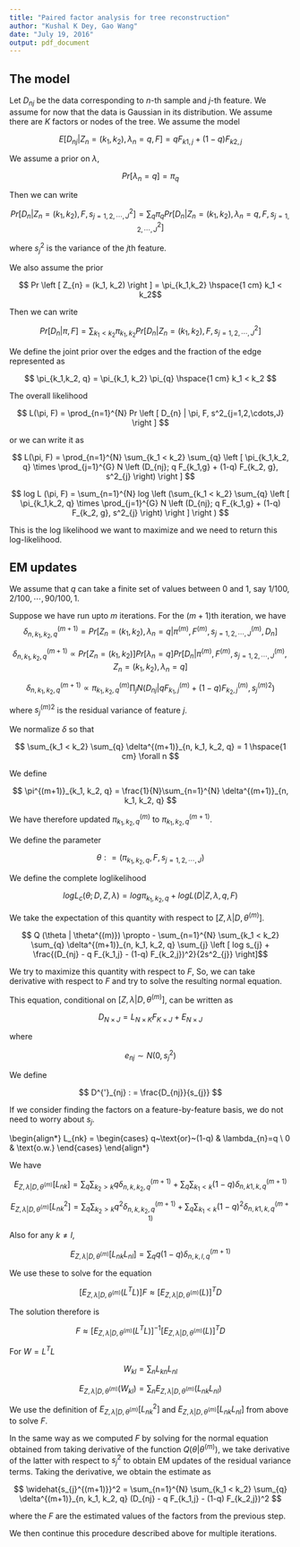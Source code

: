 ```yaml
---
title: "Paired factor analysis for tree reconstruction"
author: "Kushal K Dey, Gao Wang"
date: "July 19, 2016"
output: pdf_document
---
```


## The model

Let $D_{nj}$ be the data corresponding to $n$-th sample and $j$-th feature. 
We assume for now that the data is Gaussian in its distribution. 
We assume there are $K$ factors or nodes of the tree. We assume the model 

$$ E \left [ D_{nj} | Z_{n} = (k_1, k_2), \lambda_{n}=q, F \right] = q F_{k1,j} + (1-q) F_{k2,j} $$

We assume a prior on $\lambda$,

$$ Pr \left [ \lambda_{n} = q \right ] = \pi_{q}  $$

Then we can write 

$$ Pr \left [ D_{n} | Z_{n}=(k_1,k_2), F, s^2_{j=1,2,\cdots,J} \right ] = \sum_{q} \pi_{q} Pr \left [D_{n} | Z_{n}=(k_1,k_2), \lambda_{n}=q, F, s^2_{j=1,2,\cdots,J} \right ] $$

where $s^2_{j}$ is the variance of the $j$th feature.

We also assume the prior 

$$ Pr \left [ Z_{n} = (k_1, k_2) \right ] = \pi_{k_1,k_2} \hspace{1 cm} k_1 < k_2$$

Then we can write 

$$ Pr \left [ D_{n} | \pi, F \right ] = \sum_{k_1 < k_2} \pi_{k_1, k_2} Pr \left [ D_{n} | Z_{n}=(k_1,k_2), F, s^2_{j=1,2,\cdots,J} \right ] $$

We define the joint prior over the edges and the fraction of the edge represented as 

$$ \pi_{k_1,k_2, q} = \pi_{k_1, k_2} \pi_{q} \hspace{1 cm} k_1 < k_2 $$

The overall likelihood 

$$ L(\pi, F) = \prod_{n=1}^{N} Pr \left [ D_{n} | \pi, F, s^2_{j=1,2,\cdots,J} \right ] $$

or we can write it as 

$$ L(\pi, F) = \prod_{n=1}^{N} \sum_{k_1 < k_2} \sum_{q} \left [ \pi_{k_1,k_2, q} \times \prod_{j=1}^{G} N \left (D_{nj}; q F_{k_1,g} + (1-q) F_{k_2, g}, s^2_{j} \right) \right ]  $$

$$ log L (\pi, F) = \sum_{n=1}^{N} log \left (\sum_{k_1 < k_2} \sum_{q} \left [ \pi_{k_1,k_2, q} \times \prod_{j=1}^{G} N \left (D_{nj}; q F_{k_1,g} + (1-q) F_{k_2, g}, s^2_{j} \right) \right ] \right ) $$

This is the log likelihood we want to maximize and we need to return this log-likelihood. 

## EM updates

We assume that $q$ can take a finite set of values between $0$ and $1$, 
say $1/100, 2/100, \cdots, 90/100, 1$.

Suppose we have run upto $m$ iterations. For the $(m+1)$th iteration, we have 
$$\delta^{(m+1)}_{n, k_1, k_2, q} = Pr \left [ Z_{n} = (k_1, k_2), \lambda_{n} = q | \pi^{(m)}, F^{(m)}, s^{(m)}_{j=1,2,\cdots,J}, D_{n} \right ] $$

$$\delta^{(m+1)}_{n, k_1, k_2, q} \propto Pr \left [ Z_{n} = (k_1, k_2) \right] Pr \left [ \lambda_{n} = q \right] Pr \left [ D_{n} |  \pi^{(m)}, F^{(m)}, s^{(m)}_{j=1,2,\cdots,J}, Z_{n}= (k_1, k_2), \lambda_{n}=q \right] $$

$$ \delta^{(m+1)}_{n, k_1, k_2, q} \propto \pi^{(m)}_{k_1,k_2, q} \prod_{j} N \left (D_{nj} | qF^{(m)}_{k_1,j} + (1-q)F^{(m)}_{k_2,j}, {s_j^{(m)}}^2 \right) $$

where ${s_j^{(m)}}^2$ is the residual variance of feature $j$.

We normalize $\delta$ so that 

$$ \sum_{k_1 < k_2} \sum_{q} \delta^{(m+1)}_{n, k_1, k_2, q} = 1 \hspace{1 cm} \forall n $$

We define 

$$ \pi^{(m+1)}_{k_1, k_2, q} = \frac{1}{N}\sum_{n=1}^{N} \delta^{(m+1)}_{n, k_1, k_2, q} $$


We have therefore updated $\pi^{(m)}_{k_1, k_2, q}$ to $\pi^{(m+1)}_{k_1, k_2, q}$.

We define the parameter 

$$ \theta : = \left (\pi_{k_1,k_2, q}, F, s_{j=1,2,\cdots,J} \right ) $$

We define the complete loglikelihood 

$$ log L_{c} \left (\theta; D, Z, \lambda \right ) = log \pi_{k_1,k_2, q} + log L (D | Z, \lambda, q, F) $$

We take the expectation of this quantity with respect to $\left [ Z, \lambda | D, \theta^{(m)} \right ]$.

$$ Q (\theta | \theta^{(m)}) \propto - \sum_{n=1}^{N} \sum_{k_1 < k_2} \sum_{q} \delta^{(m+1)}_{n, k_1, k_2, q}  \sum_{j} \left [ log s_{j} + \frac{(D_{nj} - q F_{k_1,j} - (1-q) F_{k_2,j})^2}{2s^2_{j}} \right]$$

We try to maximize this quantity with respect to $F$, So, we can take derivative with respect to $F$ and try to solve the resulting normal equation.

This equation, conditional on $\left [ Z, \lambda | D, \theta^{(m)} \right ]$, can be written as 

$$ D_{N \times J} = L_{N \times K} F_{K \times J} + E_{N \times J} $$

where 

$$ e_{nj} \sim N(0, s^2_{j}) $$

We define 

$$ D^{'}_{nj} : = \frac{D_{nj}}{s_{j}} $$

If we consider finding the factors on a feature-by-feature basis, we do not need to worry about $s_j$.

\begin{align*}
L_{nk} =
\begin{cases}
    q~\text{or}~(1-q) & \lambda_{n}=q \\
    0 & \text{o.w.}
\end{cases}
\end{align*}

We have 

$$ E_{ Z, \lambda | D, \theta^{(m)}} \left [ L_{nk} \right ] = \sum_{q}  \sum_{k_2 > k} q \delta^{(m+1)}_{n,k,k_2, q}  + \sum_{q}  \sum_{k_1 < k} (1-q) \delta^{(m+1)}_{n,k1,k,q}$$

$$ E_{ Z, \lambda | D, \theta^{(m)}} \left [ L^2_{nk} \right ] = \sum_{q}  \sum_{k_2 > k} q^2 \delta^{(m+1)}_{n,k,k_2, q}  + \sum_{q}  \sum_{k_1 < k} (1-q)^2 \delta^{(m+1)}_{n,k1,k,q} $$

Also for any $k \neq l$,

$$ E_{ Z, \lambda | D, \theta^{(m)}} \left [ L_{nk}L_{nl} \right ] =
\sum_{q} q(1-q) \delta^{(m+1)}_{n,k,l,q} $$

We use these to solve for the equation

$$ \left [ E_{ Z, \lambda | D, \theta^{(m)}} \left( L^{T}L \right ) \right ] F \approx \left [ E_{ Z, \lambda | D, \theta^{(m)}} (L) \right] ^{T} D $$

The solution therefore is 

$$ F \approx \left [ E_{ Z, \lambda | D, \theta^{(m)}} \left( L^{T}L \right ) \right]^{-1} \left [ E_{ Z, \lambda | D, \theta^{(m)}} (L) \right]^{T} D $$

For $W = L^{T}L$

$$ W_{kl} = \sum_{n} L_{kn}L_{nl} $$

$$ E_{ Z, \lambda | D, \theta^{(m)}} \left ( W_{kl} \right ) = \sum_{n}  E_{ Z, \lambda | D, \theta^{(m)}} \left ( L_{nk}L_{nl} \right) $$

We use the definition of $E_{ Z, \lambda | D, \theta^{(m)}} \left [ L^2_{nk} \right ]$ 
and $E_{ Z, \lambda | D, \theta^{(m)}} \left [ L_{nk}L_{nl} \right ]$ 
from above to solve $F$. 

In the same way as we computed $F$ by solving for the normal equation obtained from taking derivative of the function $Q (\theta | \theta^{(m)})$, we take derivative of the latter with respect to $s^2_{j}$ to obtain EM updates of the residual variance terms. Taking the derivative, we obtain the estimate as 

$$ \widehat{s_{j}^{(m+1)}}^2 = \sum_{n=1}^{N} \sum_{k_1 < k_2} \sum_{q} \delta^{(m+1)}_{n, k_1, k_2, q} (D_{nj} - q F_{k_1,j} - (1-q) F_{k_2,j})^2 $$

where the $F$ are the estimated values of the factors from the previous step.

We then continue this procedure described above for multiple iterations.
